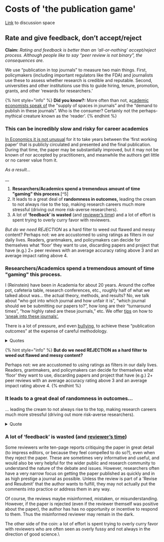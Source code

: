 # Costs of 'the publication game'

[Link](https://docs.google.com/document/d/1GFISlF5TieCuA6jDYkYlNWaEpuEYrr\_zTmaVpTfBg4A/edit#heading=h.e1wqoks5tivx) to discussion space

## Rate and give feedback, don’t accept/reject

**Claim:** _Rating and feedback is better than an ‘all-or-nothing’ accept/reject process. Although people like to say “peer review is not binary”, the consequences are._

We use “publication in top journals” to measure two main things. First, policymakers (including important regulators like the FDA) and journalists use these to assess whether research is credible and reputable. Second, universities and other institutions use this to guide hiring, tenure, promotion, grants, and other ‘rewards for researchers.’

{% hint style="info" %}
**Did you know?:** More often than not, a[cademic economists speak of](https://twitter.com/search?q=%22Yes%20I%20always%20found%20it%20bizarre%20that%20we%20talk%20about%20the%20%E2%80%9Csupply%E2%80%9D%20of%20spots%20in%20coveted%20journals%20vs%20the%20%E2%80%9Cdemand%E2%80%9D%20for%20publishing%20there%22\&src=typed\_query) the "supply of spaces in journals” and the “demand to publish in these journals”. Who is the consumer? Certainly not the perhaps-mythical creature known as the ‘reader’.
{% endhint %}



### This can  be incredibly slow and risky for career academics

[In Economics it is not unusual](https://www.nber.org/papers/w29147) for it to take years between the ‘first working paper’ that is publicly circulated and presented  and the final publication. During that time, the paper may be substantially improved, but it may not be known of nor accepted by practitioners, and meanwhile the authors get little or no career value from it.&#x20;

_As a result…_&#x20;

__

1. **Researchers/Academics spend a tremendous amount of time "gaming" this process**.\[^5]&#x20;
2. It leads to a great deal of **randomness in outcomes,** leading the cream to not always rise to the top, making research careers much more stressful (driving out more risk-averse researchers).
3. A lot of **‘feedback’ is wasted** (and [reviewer’s time](https://www.aje.com/arc/peer-review-process-15-million-hours-lost-time/)) and a lot of effort is spent trying to overly curry favor with reviewers.

_But_ _do we need REJECTION_ as a hard filter to weed out flawed and messy content? Perhaps not: we are accustomed to using ratings as filters in our daily lives. Readers, grantmakers, and policymakers can decide for themselves what ‘floor’ they want to use, discarding papers and project that have (e.g.) 2+ peer reviews with an average accuracy rating above 3 and an average impact rating above 4.

### Researchers/Academics spend a tremendous amount of time "gaming" this process.

I (Reinstein) have been in Academia for about 20 years. Around the coffee pot, cafeteria table, research conferences, etc., roughly half of what we talked about was... the actual theory, methods, and results? No, we talk about “who got into which journal and how unfair it is”, “which journal should we be submitting our papers to?”, how long are their “turnaround times”, “how highly rated are these journals,” etc. We offer [tips](https://twitter.com/search?q=%22%20how%20to%20strategically%20please%20referees%20and%20sneak%20it%20into%20journals%22\&src=typed\_query) on how to [‘sneak into these journals’.](https://twitter.com/GivingTools/status/1188786422381268992)&#x20;

There is a lot of pressure, and even [bullying](http://bulliedintobadscience.org/), to achieve these “publication outcomes” at the expense of careful methodology.

<details>

<summary>Quotes</summary>

Paula Masuzzo: “I was told that publishing in Nature/Cell/Science was more important than everything else.”&#x20;

</details>

{% hint style="info" %}
**But do we need REJECTION as a hard filter to weed out flawed and messy content?**&#x20;

Perhaps not: we are accustomed to using ratings as filters in our daily lives. Readers, grantmakers, and policymakers can decide for themselves what ‘floor’ they want to use, discarding papers and project that have (e.g.) 2+ peer reviews with an average accuracy rating above 3 and an average impact rating above 4.
{% endhint %}

### It leads to a great deal of randomness in outcomes...

... leading the cream to not always rise to the top, making research careers much more stressful (driving out more risk-averse researchers).

<details>

<summary>Quote</summary>

This game takes away the creativity, the risk, the ‘right to fail’. This last item is for me, personally, very important and often underestimated. Science is mostly messy. Whoever tells us otherwise, is not talking about Science.”

</details>

### A lot of **‘feedback’ is wasted** (and [reviewer’s time](https://www.aje.com/arc/peer-review-process-15-million-hours-lost-time/))&#x20;

Some reviewers write ten-page reports critiquing the paper in great detail (to impress editors, or because they feel compelled to do so?), even when they reject the paper.  These are sometimes very informative and useful, and would also be very helpful for the wider public and research community to understand the nature of the debate and issues. However, researchers often have a very narrow focus on getting the paper published as quickly and in as high prestige a journal as possible. Unless the review is part of a 'Revise and Resubmit' that the author wants to fulfill, they may not actually put the comments into practice or address them in any way.&#x20;

Of course, the reviews maybe misinformed, mistaken, or misunderstanding. However,  if the paper is rejected (even if the reviewer themself was positive about the paper), the author has has no opportunity or incentive to respond to them. Thus the misinformed reviewer may remain in the dark.&#x20;

The other side of the coin:  a lot of effort is spent trying to overly curry favor with reviewers who are often seen as overly fussy and not always in the direction of good science.\



